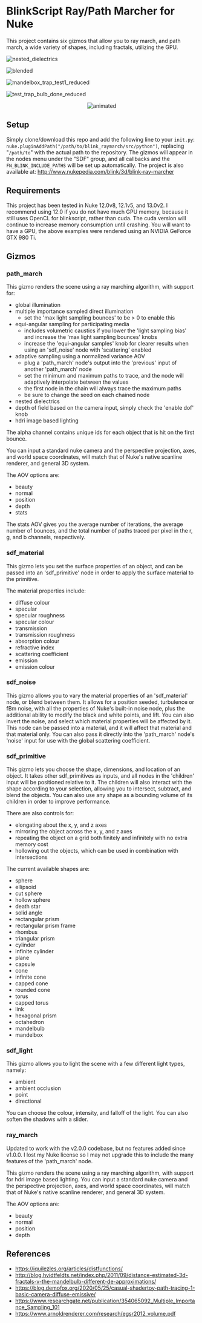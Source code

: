 # BlinkScript Ray/Path Marcher for Nuke

This project contains six gizmos that allow you to ray march, and path march, a wide variety of shapes, including fractals, utilizing the GPU.

![nested_dielectrics](https://user-images.githubusercontent.com/21975584/180412850-036e3ccc-a542-4ced-b76e-4874d85a77b5.png)

![blended](https://user-images.githubusercontent.com/21975584/179328892-de242ee0-f3ec-4f9f-bcd4-eba3d76b6ea6.png)

![mandelbox_trap_test1_reduced](https://user-images.githubusercontent.com/21975584/164989275-4eb4791c-df89-4332-981d-aac79b607762.png)

![test_trap_bulb_done_reduced](https://user-images.githubusercontent.com/21975584/164989470-d13cabe2-8eb1-42de-becb-bd2672b14538.png)

<p align="center">
  <img src="https://user-images.githubusercontent.com/21975584/165710806-19b473e3-8d11-4cd8-8b49-55bf3d1a4544.gif" alt="animated" />
</p>

## Setup

Simply clone/download this repo and add the following line to your `init.py`: `nuke.pluginAddPath("/path/to/blink_raymarch/src/python")`, replacing "`/path/to`" with the actual path to the repository. The gizmos will appear in the nodes menu under the "SDF" group, and all callbacks and the `FN_BLINK_INCLUDE_PATHS` will be set up automatically. The project is also available at: http://www.nukepedia.com/blink/3d/blink-ray-marcher

## Requirements

This project has been tested in Nuke 12.0v8, 12.1v5, and 13.0v2. I recommend using 12.0 if you do not have much GPU memory, because it still uses OpenCL for blinkscript, rather than cuda. The cuda version will continue to increase memory consumption until crashing. You will want to have a GPU, the above examples were rendered using an NVIDIA GeForce GTX 980 Ti.

## Gizmos

### path_march

This gizmo renders the scene using a ray marching algorithm, with support for:
- global illumination
- multiple importance sampled direct illumination
    - set the 'max light sampling bounces' to be > 0 to enable this
- equi-angular sampling for participating media
    - includes volumetric caustics if you lower the 'light sampling bias' and increase the 'max light sampling bounces' knobs
    - increase the 'equi-angular samples' knob for clearer results when using an 'sdf_noise' node with 'scattering' enabled
- adaptive sampling using a normalized variance AOV
    - plug a 'path_march' node's output into the 'previous' input of another 'path_march' node
    - set the minimum and maximum paths to trace, and the node will adaptively interpolate between the values
    - the first node in the chain will always trace the maximum paths
    - be sure to change the seed on each chained node
- nested dielectrics
- depth of field based on the camera input, simply check the 'enable dof' knob
- hdri image based lighting

The alpha channel contains unique ids for each object that is hit on the first bounce.

You can input a standard nuke camera and the perspective projection, axes, and world space coordinates, will match that of Nuke's native scanline renderer, and general 3D system.

The AOV options are:
- beauty
- normal
- position
- depth
- stats

The stats AOV gives you the average number of iterations, the average number of bounces, and the total number of paths traced per pixel in the r, g, and b channels, respectively.

### sdf_material

This gizmo lets you set the surface properties of an object, and can be passed into an 'sdf_primitive' node in order to apply the surface material to the primitive.

The material properties include:
- diffuse colour
- specular
- specular roughness
- specular colour
- transmission
- transmission roughness
- absorption colour
- refractive index
- scattering coefficient
- emission
- emission colour

### sdf_noise

This gizmo allows you to vary the material properties of an 'sdf_material' node, or blend between them. It allows for a position seeded, turbulence or fBm noise, with all the properties of Nuke's built-in noise node, plus the additional ability to modify the black and white points, and lift. You can also invert the noise, and select which material properties will be affected by it. This node can be passed into a material, and it will affect that material and that material only. You can also pass it directly into the 'path_march' node's 'noise' input for use with the global scattering coefficient.

### sdf_primitive

This gizmo lets you choose the shape, dimensions, and location of an object. It takes other sdf_primitives as inputs, and all nodes in the 'children' input will be positioned relative to it. The children will also interact with the shape according to your selection, allowing you to intersect, subtract, and blend the objects. You can also use any shape as a bounding volume of its children in order to improve performance.

There are also controls for:
- elongating about the x, y, and z axes
- mirroring the object across the x, y, and z axes
- repeating the object on a grid both finitely and infinitely with no extra memory cost
- hollowing out the objects, which can be used in combination with intersections

The current available shapes are:
- sphere
- ellipsoid
- cut sphere
- hollow sphere
- death star
- solid angle
- rectangular prism
- rectangular prism frame
- rhombus
- triangular prism
- cylinder
- infinite cylinder
- plane
- capsule
- cone
- infinite cone
- capped cone
- rounded cone
- torus
- capped torus
- link
- hexagonal prism
- octahedron
- mandelbulb
- mandelbox

### sdf_light

This gizmo allows you to light the scene with a few different light types, namely:
- ambient
- ambient occlusion
- point
- directional

You can choose the colour, intensity, and falloff of the light. You can also soften the shadows with a slider.

### ray_march

Updated to work with the v2.0.0 codebase, but no features added since v1.0.0. I lost my Nuke license so I may not upgrade this to include the many features of the 'path_march' node.

This gizmo renders the scene using a ray marching algorithm, with support for hdri image based lighting. You can input a standard nuke camera and the perspective projection, axes, and world space coordinates, will match that of Nuke's native scanline renderer, and general 3D system.

The AOV options are:
- beauty
- normal
- position
- depth

## References
- https://iquilezles.org/articles/distfunctions/
- http://blog.hvidtfeldts.net/index.php/2011/09/distance-estimated-3d-fractals-v-the-mandelbulb-different-de-approximations/
- https://blog.demofox.org/2020/05/25/casual-shadertoy-path-tracing-1-basic-camera-diffuse-emissive/
- https://www.researchgate.net/publication/354065092_Multiple_Importance_Sampling_101
- https://www.arnoldrenderer.com/research/egsr2012_volume.pdf
